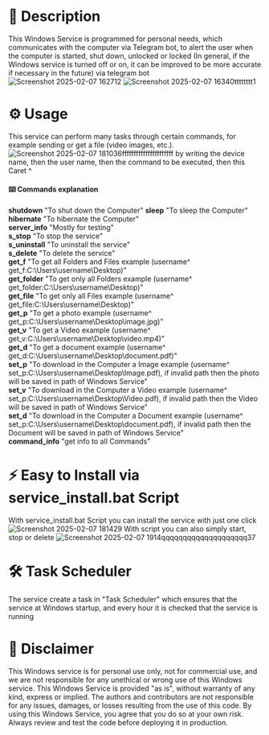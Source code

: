 # :pencil: Description
This Windows Service is programmed for personal needs, which communicates with the computer via Telegram bot, to alert the user when the computer is started, shut down, unlocked or locked (In general, if the Windows service is turned off or on, it can be improved to be more accurate if necessary in the future) via telegram bot
![Screenshot 2025-02-07 162712](https://github.com/user-attachments/assets/48c455bc-3e68-4cbe-89bf-2c91f3cd5142)
![Screenshot 2025-02-07 16340tttttttt1](https://github.com/user-attachments/assets/7c30f2db-6a0d-4733-8ea0-a4238a09c794)
# :gear: Usage
This service can perform many tasks through certain commands, for example sending or get a file (video images, etc.).
![Screenshot 2025-02-07 181036ffffffffffffffffffffff](https://github.com/user-attachments/assets/4d9034fd-5c21-4865-b1e1-d2cc983a6b18)
by writing the device name, then the user name, then the command to be executed, then this Caret ^
#### :keyboard: Commands explanation
  **shutdown** "To shut down the Computer"
  **sleep** "To sleep the Computer"</br>
  **hibernate** "To hibernate the Computer" </br>
  **server_info** "Mostly for testing"</br>
  **s_stop** "To stop the service" </br>
  **s_uninstall** "To uninstall the service" </br>
  **s_delete** "To delete the service"</br>
  **get_f** "To get all Folders and Files example (username^ get_f:C:\Users\username\Desktop)" </br>
  **get_folder** "To get only all Folders example (username^ get_folder:C:\Users\username\Desktop)"</br>
  **get_file** "To get only all Files example (username^ get_file:C:\Users\username\Desktop)"</br>
  **get_p** "To get a photo example (username^ get_p:C:\Users\username\Desktop\image.jpg)"</br>
  **get_v** "To get a Video example (username^ get_v:C:\Users\username\Desktop\video.mp4)"</br>
  **get_d** "To get a document example (username^ get_d:C:\Users\username\Desktop\document.pdf)"</br>
  **set_p** "To download in the Computer a Image example (username^ set_p:C:\Users\username\Desktop\Image.pdf), if invalid path then the photo will be saved in path of Windows Service"</br>
  **set_v** "To download in the Computer a Video example (username^ set_p:C:\Users\username\Desktop\Video.pdf), if invalid path then the Video will be saved in path of Windows Service"</br>
  **set_d** "To download in the Computer a Document example (username^ set_p:C:\Users\username\Desktop\document.pdf), if invalid path then the Document will be saved in path of Windows Service"</br>
  **command_info** "get info to all Commands"</br>

# :zap: Easy to Install via service_install.bat Script
With service_install.bat Script you can install the service with just one click
![Screenshot 2025-02-07 181429](https://github.com/user-attachments/assets/a353c32f-9961-4d9c-92ca-a7da57f7998d)
With script you can also simply start, stop or delete
![Screenshot 2025-02-07 1914qqqqqqqqqqqqqqqqqqqq37](https://github.com/user-attachments/assets/90bea368-f6c1-4c24-81b5-b5d2e8a3b0f9)
# :hammer_and_wrench: Task Scheduler
The service create a task in "Task Scheduler" which ensures that the service at Windows startup, 
and every hour it is checked that the service is running
# :scroll: Disclaimer
This Windows service is for personal use only, not for commercial use, and we are not responsible for any unethical or wrong use of this Windows service.
This Windows Service is provided "as is", without warranty of any kind, express or implied. The authors and contributors are not responsible for any issues, damages, or losses resulting from the use of this code.
By using this Windows Service, you agree that you do so at your own risk. Always review and test the code before deploying it in production.



